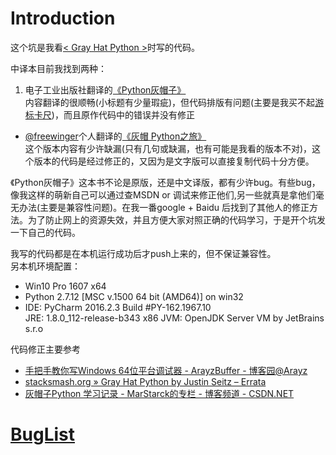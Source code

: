 # Introduction
这个坑是我看[< Gray Hat Python >](https://www.amazon.com/Gray-Hat-Python-Programming-Engineers/dp/1593271921)时写的代码。

中译本目前我找到两种：

1. 电子工业出版社翻译的[《Python灰帽子》](https://book.douban.com/subject/6025284/)    
内容翻译的很顺畅(小标题有少量瑕疵)，但代码排版有问题(主要是我买不起[游标卡尺](https://s.taobao.com/search?q=%E6%B8%B8%E6%A0%87%E5%8D%A1%E5%B0%BA))，而且原作代码中的错误并没有修正
- [@freewinger](https://github.com/freewinger)个人翻译的[《灰帽 Python之旅》](#)   
这个版本内容有少许缺漏(只有几句或缺漏，也有可能是我看的版本不对)，这个版本的代码是经过修正的，又因为是文字版可以直接复制代码十分方便。


《Python灰帽子》这本书不论是原版，还是中文译版，都有少许bug。有些bug，像我这样的萌新自己可以通过查MSDN or 调试来修正他们,另一些就真是拿他们毫无办法(主要是兼容性问题)。在我一番google + Baidu 后找到了其他人的修正方法。为了防止网上的资源失效，并且方便大家对照正确的代码学习，于是开个坑发一下自己的代码。

我写的代码都是在本机运行成功后才push上来的，但不保证兼容性。     
另本机环境配置：    
- Win10 Pro 1607 x64
- Python 2.7.12 [MSC v.1500 64 bit (AMD64)] on win32
- IDE: PyCharm 2016.2.3
Build #PY-162.1967.10   
JRE: 1.8.0_112-release-b343 x86
JVM: OpenJDK Server VM by JetBrains s.r.o


代码修正主要参考  
- [手把手教你写Windows 64位平台调试器 - ArayzBuffer - 博客园](http://www.cnblogs.com/bRAyKpoyNt/p/3855694.html)[@Arayz](https://github.com/Arayz)  
- [stacksmash.org &raquo; Gray Hat Python by Justin Seitz &#8211; Errata](http://stacksmash.org/2009/06/gray-hat-python-by-justin-seitz-errata/)
- [灰帽子Python 学习记录 - MarStarck的专栏 - 博客频道 - CSDN.NET](http://blog.csdn.net/MarStarck/article/category/1697445)

# [BugList](BugList.md)
